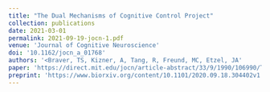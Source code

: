 ```yaml
---
title: "The Dual Mechanisms of Cognitive Control Project"
collection: publications
date: 2021-03-01
permalink: 2021-09-19-jocn-1.pdf
venue: 'Journal of Cognitive Neuroscience'
doi: '10.1162/jocn_a_01768'
authors: '<Braver, TS, Kizner, A, Tang, R, Freund, MC, Etzel, JA'
paper: 'https://direct.mit.edu/jocn/article-abstract/33/9/1990/106990/The-Dual-Mechanisms-of-Cognitive-Control-Project'
preprint: 'https://www.biorxiv.org/content/10.1101/2020.09.18.304402v1.full'
---
```



